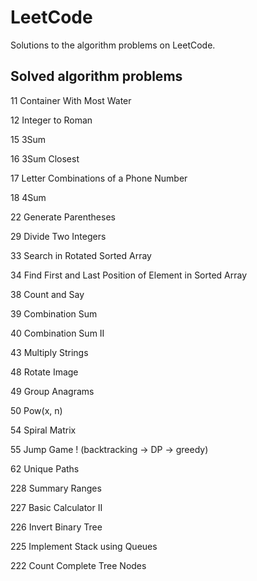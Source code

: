 # LeetCode
Solutions to the algorithm problems on LeetCode.

## Solved algorithm problems

11 Container With Most Water

12 Integer to Roman

15 3Sum

16 3Sum Closest

17 Letter Combinations of a Phone Number

18 4Sum

22 Generate Parentheses

29 Divide Two Integers

33 Search in Rotated Sorted Array

34 Find First and Last Position of Element in Sorted Array

38 Count and Say

39 Combination Sum

40 Combination Sum II

43 Multiply Strings

48 Rotate Image

49 Group Anagrams

50 Pow(x, n)    

54 Spiral Matrix

55 Jump Game ! (backtracking -> DP -> greedy)

62 Unique Paths

228 Summary Ranges

227 Basic Calculator II

226 Invert Binary Tree

225 Implement Stack using Queues

222 Count Complete Tree Nodes
